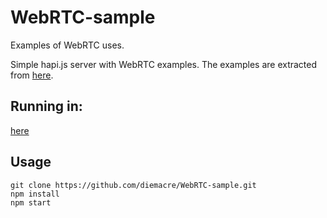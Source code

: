 # WebRTC-sample
Examples of WebRTC uses.

Simple hapi.js server with WebRTC examples. The examples are extracted from [here](https://github.com/spromano/WebRTC_Book).

## Running in:
[here](https://stark-plains-63670.herokuapp.com/index.html)

## Usage

```
git clone https://github.com/diemacre/WebRTC-sample.git
npm install
npm start
```
